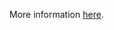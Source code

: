 More information [here](https://docs.prismacloud.io/en/enterprise-edition/policy-reference/kubernetes-policies/kubernetes-policy-index/bc-k8s-5).
